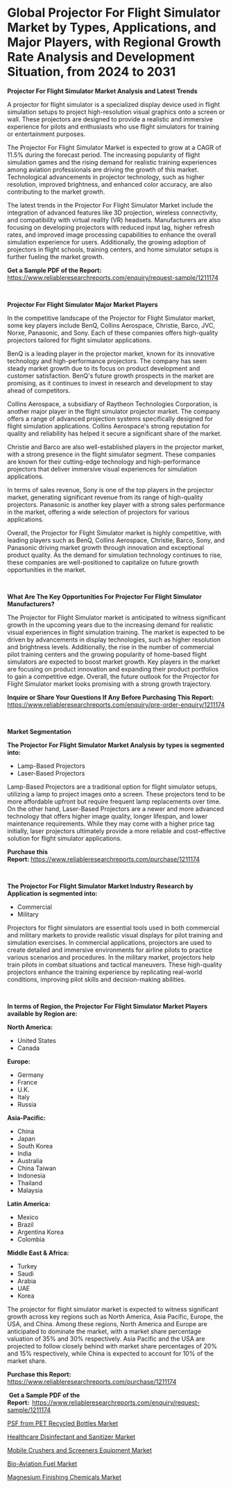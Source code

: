 <p><h1>Global Projector For Flight Simulator Market by Types, Applications, and Major Players, with Regional Growth Rate Analysis and Development Situation, from 2024 to 2031</h1></p><p><strong>Projector For Flight Simulator Market Analysis and Latest Trends</strong></p>
<p><p>A projector for flight simulator is a specialized display device used in flight simulation setups to project high-resolution visual graphics onto a screen or wall. These projectors are designed to provide a realistic and immersive experience for pilots and enthusiasts who use flight simulators for training or entertainment purposes.</p><p>The Projector For Flight Simulator Market is expected to grow at a CAGR of 11.5% during the forecast period. The increasing popularity of flight simulation games and the rising demand for realistic training experiences among aviation professionals are driving the growth of this market. Technological advancements in projector technology, such as higher resolution, improved brightness, and enhanced color accuracy, are also contributing to the market growth.</p><p>The latest trends in the Projector For Flight Simulator Market include the integration of advanced features like 3D projection, wireless connectivity, and compatibility with virtual reality (VR) headsets. Manufacturers are also focusing on developing projectors with reduced input lag, higher refresh rates, and improved image processing capabilities to enhance the overall simulation experience for users. Additionally, the growing adoption of projectors in flight schools, training centers, and home simulator setups is further fueling the market growth.</p></p>
<p><strong>Get a Sample PDF of the Report:&nbsp;</strong> <a href="https://www.reliableresearchreports.com/enquiry/request-sample/1211174">https://www.reliableresearchreports.com/enquiry/request-sample/1211174</a></p>
<p>&nbsp;</p>
<p><strong>Projector For Flight Simulator Major Market Players</strong></p>
<p><p>In the competitive landscape of the Projector for Flight Simulator market, some key players include BenQ, Collins Aerospace, Christie, Barco, JVC, Norxe, Panasonic, and Sony. Each of these companies offers high-quality projectors tailored for flight simulator applications.</p><p>BenQ is a leading player in the projector market, known for its innovative technology and high-performance projectors. The company has seen steady market growth due to its focus on product development and customer satisfaction. BenQ's future growth prospects in the market are promising, as it continues to invest in research and development to stay ahead of competitors.</p><p>Collins Aerospace, a subsidiary of Raytheon Technologies Corporation, is another major player in the flight simulator projector market. The company offers a range of advanced projection systems specifically designed for flight simulation applications. Collins Aerospace's strong reputation for quality and reliability has helped it secure a significant share of the market.</p><p>Christie and Barco are also well-established players in the projector market, with a strong presence in the flight simulator segment. These companies are known for their cutting-edge technology and high-performance projectors that deliver immersive visual experiences for simulation applications.</p><p>In terms of sales revenue, Sony is one of the top players in the projector market, generating significant revenue from its range of high-quality projectors. Panasonic is another key player with a strong sales performance in the market, offering a wide selection of projectors for various applications.</p><p>Overall, the Projector for Flight Simulator market is highly competitive, with leading players such as BenQ, Collins Aerospace, Christie, Barco, Sony, and Panasonic driving market growth through innovation and exceptional product quality. As the demand for simulation technology continues to rise, these companies are well-positioned to capitalize on future growth opportunities in the market.</p></p>
<p>&nbsp;</p>
<p><strong>What Are The Key Opportunities For Projector For Flight Simulator Manufacturers?</strong></p>
<p><p>The Projector for Flight Simulator market is anticipated to witness significant growth in the upcoming years due to the increasing demand for realistic visual experiences in flight simulation training. The market is expected to be driven by advancements in display technologies, such as higher resolution and brightness levels. Additionally, the rise in the number of commercial pilot training centers and the growing popularity of home-based flight simulators are expected to boost market growth. Key players in the market are focusing on product innovation and expanding their product portfolios to gain a competitive edge. Overall, the future outlook for the Projector for Flight Simulator market looks promising with a strong growth trajectory.</p></p>
<p><strong>Inquire or Share Your Questions If Any Before Purchasing This Report:</strong> <a href="https://www.reliableresearchreports.com/enquiry/pre-order-enquiry/1211174">https://www.reliableresearchreports.com/enquiry/pre-order-enquiry/1211174</a></p>
<p>&nbsp;</p>
<p><strong>Market Segmentation</strong></p>
<p><strong>The Projector For Flight Simulator Market Analysis by types is segmented into:</strong></p>
<p><ul><li>Lamp-Based Projectors</li><li>Laser-Based Projectors</li></ul></p>
<p><p>Lamp-Based Projectors are a traditional option for flight simulator setups, utilizing a lamp to project images onto a screen. These projectors tend to be more affordable upfront but require frequent lamp replacements over time. On the other hand, Laser-Based Projectors are a newer and more advanced technology that offers higher image quality, longer lifespan, and lower maintenance requirements. While they may come with a higher price tag initially, laser projectors ultimately provide a more reliable and cost-effective solution for flight simulator applications.</p></p>
<p><strong>Purchase this Report:&nbsp;</strong><a href="https://www.reliableresearchreports.com/purchase/1211174">https://www.reliableresearchreports.com/purchase/1211174</a></p>
<p>&nbsp;</p>
<p><strong>The Projector For Flight Simulator Market Industry Research by Application is segmented into:</strong></p>
<p><ul><li>Commercial</li><li>Military</li></ul></p>
<p><p>Projectors for flight simulators are essential tools used in both commercial and military markets to provide realistic visual displays for pilot training and simulation exercises. In commercial applications, projectors are used to create detailed and immersive environments for airline pilots to practice various scenarios and procedures. In the military market, projectors help train pilots in combat situations and tactical maneuvers. These high-quality projectors enhance the training experience by replicating real-world conditions, improving pilot skills and decision-making abilities.</p></p>
<p>&nbsp;</p>
<p><strong>In terms of Region, the Projector For Flight Simulator Market Players available by Region are:</strong></p>
<p>
    <p> <strong> North America: </strong>
        <ul>
            <li>United States</li>
            <li>Canada</li>
        </ul>
        </p> 
    <p> <strong> Europe: </strong>
        <ul>
            <li>Germany</li>
            <li>France</li>
            <li>U.K.</li>
            <li>Italy</li>
            <li>Russia</li>
        </ul>
        </p> 
    <p> <strong> Asia-Pacific: </strong>
        <ul>
            <li>China</li>
            <li>Japan</li>
            <li>South Korea</li>
            <li>India</li>
            <li>Australia</li>
            <li>China Taiwan</li>
            <li>Indonesia</li>
            <li>Thailand</li>
            <li>Malaysia</li>
        </ul>
        </p> 
    <p> <strong> Latin America: </strong>
        <ul>
            <li>Mexico</li>
            <li>Brazil</li>
            <li>Argentina Korea</li>
            <li>Colombia</li>
        </ul>
        </p> 
    <p> <strong> Middle East & Africa: </strong>
        <ul>
            <li>Turkey</li>
            <li>Saudi</li>
            <li>Arabia</li>
            <li>UAE</li>
            <li>Korea</li>
        </ul>
    </p>
    </p>
<p><p>The projector for flight simulator market is expected to witness significant growth across key regions such as North America, Asia Pacific, Europe, the USA, and China. Among these regions, North America and Europe are anticipated to dominate the market, with a market share percentage valuation of 35% and 30% respectively. Asia Pacific and the USA are projected to follow closely behind with market share percentages of 20% and 15% respectively, while China is expected to account for 10% of the market share.</p></p>
<p><strong>Purchase this Report: </strong><a href="https://www.reliableresearchreports.com/purchase/1211174">https://www.reliableresearchreports.com/purchase/1211174</a></p>
<p>&nbsp;<strong>Get a Sample PDF of the Report:&nbsp;&nbsp;</strong><a href="https://www.reliableresearchreports.com/enquiry/request-sample/1211174">https://www.reliableresearchreports.com/enquiry/request-sample/1211174</a></p>
<p><strong></strong></p>
<p><p><a href="https://medium.com/@ryanberry44f/psf-from-pet-recycled-bottles-market-competitive-analysis-market-trends-and-forecast-to-2031-68776905ff85">PSF from PET Recycled Bottles Market</a></p><p><a href="https://medium.com/@karenglover656/decoding-healthcare-disinfectant-and-sanitizer-market-metrics-market-share-trends-and-growth-0f377e0bb9c0">Healthcare Disinfectant and Sanitizer Market</a></p><p><a href="https://medium.com/@karenglover656/mobile-crushers-and-screeners-equipment-market-comprehensive-assessment-by-type-application-and-029451f2a739">Mobile Crushers and Screeners Equipment Market</a></p><p><a href="https://github.com/changoleonlaverguenzanoexiste/Market-Research-Report-List-2/blob/main/bio-aviation-fuel-market.md">Bio-Aviation Fuel Market</a></p><p><a href="https://github.com/tamvrosiya/Market-Research-Report-List-2/blob/main/magnesium-finishing-chemicals-market.md">Magnesium Finishing Chemicals Market</a></p></p>